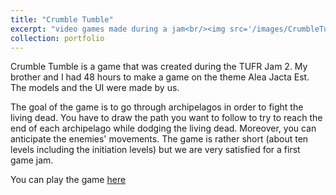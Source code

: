 ```yaml
---
title: "Crumble Tumble"
excerpt: "video games made during a jam<br/><img src='/images/CrumbleTumble.png'>"
collection: portfolio
---
```


Crumble Tumble is a game that was created during the TUFR Jam 2. My brother and I had 48 hours to make a game on the theme Alea Jacta Est. The models and the UI were made by us.

The goal of the game is to go through archipelagos in order to fight the living dead. You have to draw the path you want to follow to try to reach the end of each archipelago while dodging the living dead. Moreover, you can anticipate the enemies' movements. The game is rather short (about ten levels including the initiation levels) but we are very satisfied for a first game jam.

You can play the game [here](https://crazypo.itch.io/crumbletumble)
